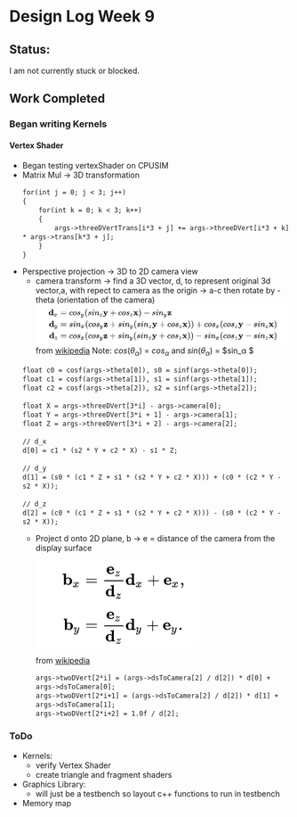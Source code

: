 # Design Log Week 9

## Status: 

I am not currently stuck or blocked.

## Work Completed

### Began writing Kernels

#### Vertex Shader
- Began testing vertexShader on CPUSIM
- Matrix Mul -> 3D transformation 
    ```
    for(int j = 0; j < 3; j++)
    {
        for(int k = 0; k < 3; k++)
        {
            args->threeDVertTrans[i*3 + j] += args->threeDVert[i*3 + k] * args->trans[k*3 + j]; 
        }
    }
    ```
- Perspective projection -> 3D to 2D camera view
    - camera transform -> find a 3D vector, d, to represent original 3d vector,a, with repect to camera as the origin -> a-c then rotate by -theta (orientation of the camera)
    ![alt text](images/image.png)
    from [wikipedia](https://en.wikipedia.org/wiki/3D_projection) Note: $cos(θ_α)$ = $cos_α$ and $sin(θ_α)$ = $sin_α $
    ```
    float c0 = cosf(args->theta[0]), s0 = sinf(args->theta[0]);
    float c1 = cosf(args->theta[1]), s1 = sinf(args->theta[1]);
    float c2 = cosf(args->theta[2]), s2 = sinf(args->theta[2]);

    float X = args->threeDVert[3*i] - args->camera[0];
    float Y = args->threeDVert[3*i + 1] - args->camera[1];
    float Z = args->threeDVert[3*i + 2] - args->camera[2];

    // d_x
    d[0] = c1 * (s2 * Y + c2 * X) - s1 * Z;

    // d_y
    d[1] = (s0 * (c1 * Z + s1 * (s2 * Y + c2 * X))) + (c0 * (c2 * Y - s2 * X));

    // d_z
    d[2] = (c0 * (c1 * Z + s1 * (s2 * Y + c2 * X))) - (s0 * (c2 * Y - s2 * X));
    ```
    - Project d onto 2D plane, b -> e = distance of the camera from the display surface

        ![alt text](images/image-2.png)

        from [wikipedia](https://en.wikipedia.org/wiki/3D_projection)

        ```
        args->twoDVert[2*i] = (args->dsToCamera[2] / d[2]) * d[0] + args->dsToCamera[0];
        args->twoDVert[2*i+1] = (args->dsToCamera[2] / d[2]) * d[1] + args->dsToCamera[1];
        args->twoDVert[2*i+2] = 1.0f / d[2];
        ```


### ToDo
- Kernels: 
    - verify Vertex Shader
    - create triangle and fragment shaders
- Graphics Library: 
    - will just be a testbench so layout c++ functions to run in testbench
- Memory map

